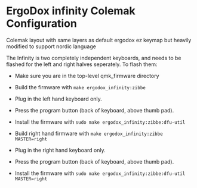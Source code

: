 # ErgoDox infinity Colemak Configuration

Colemak layout with same layers as default ergodox ez keymap but heavily modified to support nordic language

The Infinity is two completely independent keyboards, and needs to be flashed
for the left and right halves seperately.  To flash them:

  - Make sure you are in the top-level qmk_firmware directory

  - Build the firmware with `make ergodox_infinity:zibbe`

  - Plug in the left hand keyboard only.

  - Press the program button (back of keyboard, above thumb pad).

  - Install the firmware with `sudo make ergodox_infinity:zibbe:dfu-util`

  - Build right hand firmware with `make ergodox_infinity:zibbe MASTER=right`

  - Plug in the right hand keyboard only.

  - Press the program button (back of keyboard, above thumb pad).

  - Install the firmware with `sudo make ergodox_infinity:zibbe:dfu-util MASTER=right`

